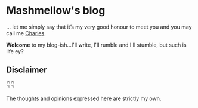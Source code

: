 # Mashmellow's blog

... let me simply say that it’s my very good honour to meet you and you may call me [Charles](https://github.com/mashm3ll0w).

**Welcome** to my blog-ish...I'll write, I'll rumble and I'll stumble, but such is life ey?

## Disclaimer
👇👇

The thoughts and opinions expressed here are strictly my own.

